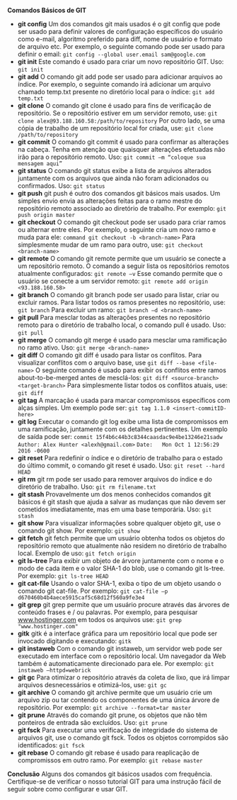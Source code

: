 **Comandos Básicos de GIT**

 - **git config**
Um dos comandos git mais usados ​​é o git config que pode ser usado para definir valores de configuração específicos do usuário como e-mail, algoritmo preferido para diff, nome de usuário e formato de arquivo etc. Por exemplo, o seguinte comando pode ser usado para definir o email:
```git config --global user.email sam@google.com```
 - **git init**
Este comando é usado para criar um novo repositório GIT. Uso:
```git init```
 - **git add**
O comando git add pode ser usado para adicionar arquivos ao índice. Por exemplo, o seguinte comando irá adicionar um arquivo chamado temp.txt presente no diretório local para o índice:
```git add temp.txt```
 - **git clone**
O comando git clone é usado para fins de verificação de repositório. Se o repositório estiver em um servidor remoto, use:
```git clone alex@93.188.160.58:/path/to/repository```
Por outro lado, se uma cópia de trabalho de um repositório local for criada, use:
```git clone /path/to/repository```
 - **git commit**
O comando git commit é usado para confirmar as alterações na cabeça. Tenha em atenção que quaisquer alterações efetuadas não irão para o repositório remoto. Uso:
```git commit –m “coloque sua mensagem aqui”```
 - **git status**
O comando git status exibe a lista de arquivos alterados juntamente com os arquivos que ainda não foram adicionados ou confirmados. Uso:
 ```git status```
- **git push**
git push é outro dos comandos git básicos mais usados. Um simples envio envia as alterações feitas para o ramo mestre do repositório remoto associado ao diretório de trabalho. Por exemplo:
```git push origin master```
 - **git checkout**
O comando git checkout pode ser usado para criar ramos ou alternar entre eles. Por exemplo, o seguinte cria um novo ramo e muda para ele:
```command git checkout -b <branch-name>```
Para simplesmente mudar de um ramo para outro, use:
```git checkout <branch-name>```
 - **git remote**
O comando git remote permite que um usuário se conecte a um repositório remoto. O comando a seguir lista os repositórios remotos atualmente configurados:
```git remote –v```
Esse comando permite que o usuário se conecte a um servidor remoto:
```git remote add origin <93.188.160.58>```
 - **git branch**
O comando git branch pode ser usado para listar, criar ou excluir ramos. Para listar todos os ramos presentes no repositório, use:
```git branch```
Para excluir um ramo:
```git branch –d <branch-name>```
 - **git pull**
Para mesclar todas as alterações presentes no repositório remoto para o diretório de trabalho local, o comando pull é usado. Uso:
```git pull```
 - **git merge**
O comando git merge é usado para mesclar uma ramificação no ramo ativo. Uso:
```git merge <branch-name>```
 - **git diff**
O comando git diff é usado para listar os conflitos. Para visualizar conflitos com o arquivo base, use
```git diff --base <file-name>```
O seguinte comando é usado para exibir os conflitos entre ramos about-to-be-merged antes de mesclá-los:
```git diff <source-branch> <target-branch>```
Para simplesmente listar todos os conflitos atuais, use:
```git diff```
 - **git tag**
A marcação é usada para marcar compromissos específicos com alças simples. Um exemplo pode ser:
```git tag 1.1.0 <insert-commitID-here>```
 - **git log**
Executar o comando git log exibe uma lista de compromissos em uma ramificação, juntamente com os detalhes pertinentes. Um exemplo de saída pode ser:
```commit 15f4b6c44b3c8344caasdac9e4be13246e21sadw```
```Author: Alex Hunter <alexh@gmail.com>```
```Date:   Mon Oct 1 12:56:29 2016 -0600```
 - **git reset**
Para redefinir o índice e o diretório de trabalho para o estado do último commit, o comando git reset é usado. Uso:
```git reset --hard HEAD```
 - **git rm**
git rm pode ser usado para remover arquivos do índice e do diretório de trabalho. Uso:
```git rm filename.txt```
 - **git stash**
Provavelmente um dos menos conhecidos comandos git básicos é git stash que ajuda a salvar as mudanças que não devem ser cometidos imediatamente, mas em uma base temporária. Uso:
```git stash```
 - **git show**
Para visualizar informações sobre qualquer objeto git, use o comando git show. Por exemplo:
```git show```
 - **git fetch**
git fetch permite que um usuário obtenha todos os objetos do repositório remoto que atualmente não residem no diretório de trabalho local. Exemplo de uso:
```git fetch origin```
 - **git ls-tree**
Para exibir um objeto de árvore juntamente com o nome e o modo de cada item e o valor SHA-1 do blob, use o comando git ls-tree. Por exemplo:
```git ls-tree HEAD```
 - **git cat-file**
Usando o valor SHA-1, exiba o tipo de um objeto usando o comando git cat-file. Por exemplo:
```git cat-file –p d670460b4b4aece5915caf5c68d12f560a9fe3e4```
 - **git grep**
git grep permite que um usuário procure através das árvores de conteúdo frases e / ou palavras. Por exemplo, para pesquisar www.hostinger.com em todos os arquivos use:
```git grep "www.hostinger.com"```
 - **gitk**
gitk é a interface gráfica para um repositório local que pode ser invocado digitando e executando:
```gitk```
 - **git instaweb**
Com o comando git instaweb, um servidor web pode ser executado em interface com o repositório local. Um navegador da Web também é automaticamente direcionado para ele. Por exemplo:
```git instaweb –httpd=webrick```
 - **git gc**
Para otimizar o repositório através da coleta de lixo, que irá limpar arquivos desnecessários e otimizá-los, use:
```git gc```
 - **git archive**
O comando git archive permite que um usuário crie um arquivo zip ou tar contendo os componentes de uma única árvore de repositório. Por exemplo:
```git archive --format=tar master```
 - **git prune**
Através do comando git prune, os objetos que não têm ponteiros de entrada são excluídos. Uso:
```git prune```
 - **git fsck**
Para executar uma verificação de integridade do sistema de arquivos git, use o comando git fsck. Todos os objetos corrompidos são identificados:
```git fsck```
 - **git rebase**
O comando git rebase é usado para reaplicação de compromissos em outro ramo. Por exemplo:
```git rebase master```

**Conclusão**
Alguns dos comandos git básicos usados com frequência. Certifique-se de verificar o nosso tutorial GIT para uma instrução fácil de seguir sobre como configurar e usar GIT.
